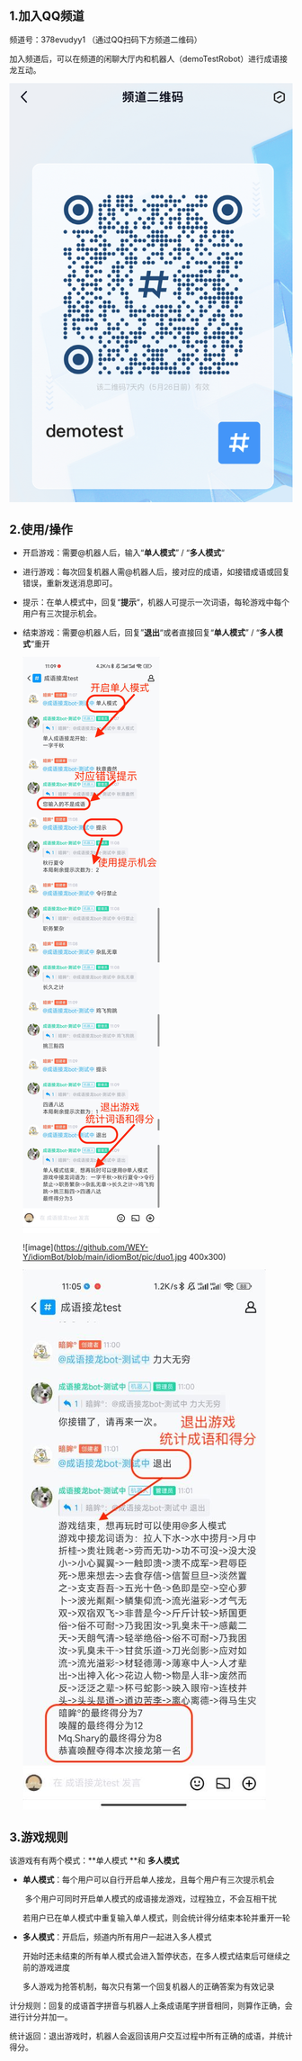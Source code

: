 ## 1.加入QQ频道

频道号：378evudyy1 （通过QQ扫码下方频道二维码）

加入频道后，可以在频道的闲聊大厅内和机器人（demoTestRobot）进行成语接龙互动。

![image](https://github.com/WEY-Y/idiomBot/blob/main/idiomBot/pic/QRcode.jpeg)

## 2.使用/操作

- 开启游戏：需要@机器人后，输入“**单人模式**” / “**多人模式**“

- 进行游戏：每次回复机器人需@机器人后，接对应的成语，如接错成语或回复错误，重新发送消息即可。

- 提示：在单人模式中，回复“**提示**“，机器人可提示一次词语，每轮游戏中每个用户有三次提示机会。

- 结束游戏：需要@机器人后，回复”**退出**“或者直接回复“**单人模式**” / “**多人模式**“重开

  ![image](https://github.com/WEY-Y/idiomBot/blob/main/idiomBot/pic/dan.jpg)
  
  ![image](https://github.com/WEY-Y/idiomBot/blob/main/idiomBot/pic/duo1.jpg 400x300)
  
  ![image](https://github.com/WEY-Y/idiomBot/blob/main/idiomBot/pic/duo2.jpg)
  

## 3.游戏规则

该游戏有有两个模式：**单人模式 **和 **多人模式**

- **单人模式**：每个用户可以自行开启单人接龙，且每个用户有三次提示机会

  ​                   多个用户可同时开启单人模式的成语接龙游戏，过程独立，不会互相干扰

  ​                   若用户已在单人模式中重复输入单人模式，则会统计得分结束本轮并重开一轮

- **多人模式**：开启后，频道内所有用户一起进入多人模式

  ​                   开始时还未结束的所有单人模式会进入暂停状态，在多人模式结束后可继续之前的游戏进度

  ​                   多人游戏为抢答机制，每次只有第一个回复机器人的正确答案为有效记录
  
  

计分规则：回复的成语首字拼音与机器人上条成语尾字拼音相同，则算作正确，会进行计分并加一。

统计返回：退出游戏时，机器人会返回该用户交互过程中所有正确的成语，并统计得分。



